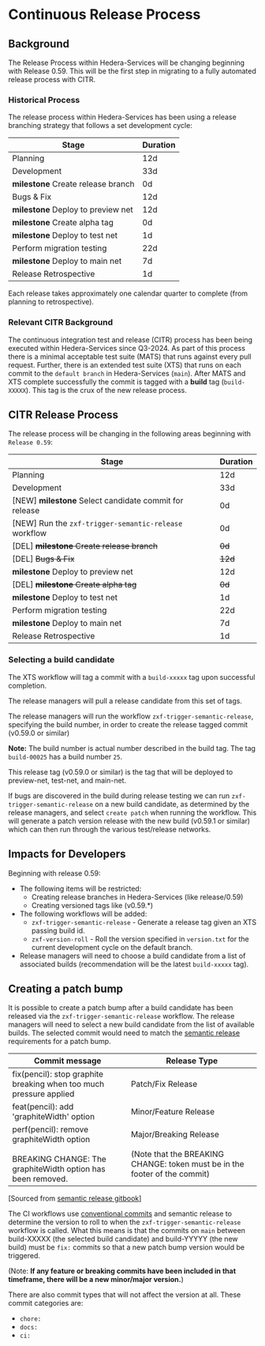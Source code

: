# Continuous Release Process

## Background

The Release Process within Hedera-Services will be changing beginning with Release 0.59. This will be the first step in
migrating to a fully automated release process with CITR.

### Historical Process

The release process within Hedera-Services has been using a release branching strategy that follows
a set development cycle:

|                Stage                | Duration |
|-------------------------------------|----------|
| Planning                            | 12d      |
| Development                         | 33d      |
| **milestone** Create release branch | 0d       |
| Bugs & Fix                          | 12d      |
| **milestone** Deploy to preview net | 12d      |
| **milestone** Create alpha tag      | 0d       |
| **milestone** Deploy to test net    | 1d       |
| Perform migration testing           | 22d      |
| **milestone** Deploy to main net    | 7d       |
| Release Retrospective               | 1d       |

Each release takes approximately one calendar quarter to complete (from planning to retrospective).

### Relevant CITR Background

The continuous integration test and release (CITR) process has been being executed within Hedera-Services since Q3-2024.
As part of this process there is a minimal acceptable test suite (MATS) that runs against every pull request. Further,
there is an extended test suite (XTS) that runs on each commit to the `default branch` in Hedera-Services (`main`).
After MATS and XTS complete successfully the commit is tagged with a **build** tag (`build-XXXXX`). This tag is the
crux of the new release process.

## CITR Release Process

The release process will be changing in the following areas beginning with `Release 0.59`:

|                          Stage                          | Duration |
|---------------------------------------------------------|----------|
| Planning                                                | 12d      |
| Development                                             | 33d      |
| [NEW] **milestone** Select candidate commit for release | 0d       |
| [NEW] Run the `zxf-trigger-semantic-release` workflow   | 0d       |
| [DEL] ~~**milestone** Create release branch~~           | ~~0d~~   |
| [DEL] ~~Bugs & Fix~~                                    | ~~12d~~  |
| **milestone** Deploy to preview net                     | 12d      |
| [DEL] ~~**milestone** Create alpha tag~~                | ~~0d~~   |
| **milestone** Deploy to test net                        | 1d       |
| Perform migration testing                               | 22d      |
| **milestone** Deploy to main net                        | 7d       |
| Release Retrospective                                   | 1d       |

### Selecting a build candidate

The XTS workflow will tag a commit with a `build-xxxxx` tag upon successful completion.

The release managers will pull a release candidate from this set of tags.

The release managers will run the workflow `zxf-trigger-semantic-release`, specifying the build number, in order to
create the release tagged commit (v0.59.0 or similar)

**Note:** The build number is actual number described in the build tag. The tag `build-00025` has a build number `25`.

This release tag (v0.59.0 or similar) is the tag that will be deployed to preview-net, test-net, and main-net.

If bugs are discovered in the build during release testing we can run `zxf-trigger-semantic-release` on a new build
candidate, as determined by the release managers, and select `create patch` when running the workflow. This will
generate a patch version release with the new build (v0.59.1 or similar) which can then run through the various
test/release networks.

## Impacts for Developers

Beginning with release 0.59:

- The following items will be restricted:
  - Creating release branches in Hedera-Services (like release/0.59)
  - Creating versioned tags like (v0.59.*)
- The following workflows will be added:
  - `zxf-trigger-semantic-release` - Generate a release tag given an XTS passing build id.
  - `zxf-version-roll` - Roll the version specified in `version.txt` for the current development cycle on the default
    branch.
- Release managers will need to choose a build candidate from a list of associated builds (recommendation will be the
  latest `build-xxxxx` tag).

## Creating a patch bump

It is possible to create a patch bump after a build candidate has been released via the `zxf-trigger-semantic-release`
workflow. The release managers will need to select a new build candidate from the list of available builds. The selected
commit would need to match the [semantic release](https://semantic-release.gitbook.io/semantic-release) requirements for a
patch bump.

|                                                 Commit message                                                 |                                                Release Type                                                |
|----------------------------------------------------------------------------------------------------------------|------------------------------------------------------------------------------------------------------------|
| fix(pencil): stop graphite breaking when too much pressure applied                                             | Patch/Fix Release                                                                                          |
| feat(pencil): add 'graphiteWidth' option                                                                       | Minor/Feature Release                                                                                      |
| perf(pencil): remove graphiteWidth option<br/><br/>BREAKING CHANGE: The graphiteWidth option has been removed. | Major/Breaking Release<br/><br/>(Note that the BREAKING CHANGE: token must be in the footer of the commit) |
[Sourced from [semantic release gitbook](https://semantic-release.gitbook.io/semantic-release#commit-message-format)]

The CI workflows use [conventional commits](https://www.conventionalcommits.org/en/v1.0.0/) and semantic release to
determine the version to roll to when the `zxf-trigger-semantic-release` workflow is called. What this means is that
the commits on `main` between build-XXXXX (the selected build candidate) and build-YYYYY (the new build) must be `fix:`
commits so that a new patch bump version would be triggered.

(Note: **If any feature or breaking commits have been included in that timeframe, there will be a new minor/major version.**)

There are also commit types that will not affect the version at all. These commit categories are:

- `chore:`
- `docs:`
- `ci:`
